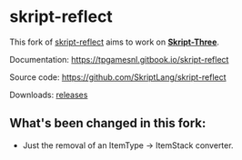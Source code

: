 # skript-reflect

This fork of [skript-reflect](https://github.com/SkriptLang/skript-reflect) aims to work on [**Skript-Three**](https://github.com/SkriptDev/Skript).

Documentation: https://tpgamesnl.gitbook.io/skript-reflect

Source code: https://github.com/SkriptLang/skript-reflect

Downloads: [releases](https://github.com/SkriptDev/skript-reflect/releases)

## What's been changed in this fork:
- Just the removal of an ItemType -> ItemStack converter.
